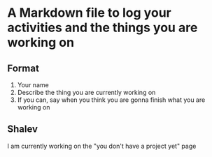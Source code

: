 # A Markdown file to log your activities and the things you are working on

## Format

1. Your name
1. Describe the thing you are currently working on
1. If you can, say when you think you are gonna finish what you are working on

## Shalev

I am currently working on the "you don't have a project yet" page
